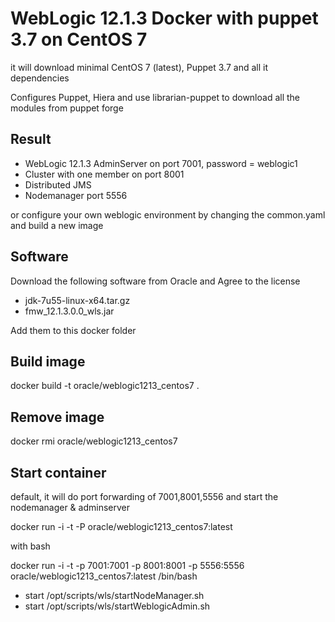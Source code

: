 # WebLogic 12.1.3 Docker with puppet 3.7 on CentOS 7

it will download minimal CentOS 7 (latest), Puppet 3.7 and all it dependencies

Configures Puppet, Hiera and use librarian-puppet to download all the modules from puppet forge

## Result
- WebLogic 12.1.3 AdminServer on port 7001, password = weblogic1
- Cluster with one member on port 8001
- Distributed JMS
- Nodemanager port 5556

or configure your own weblogic environment by changing the common.yaml and build a new image

## Software
Download the following software from Oracle and Agree to the license
- jdk-7u55-linux-x64.tar.gz
- fmw_12.1.3.0.0_wls.jar

Add them to this docker folder

## Build image
docker build -t oracle/weblogic1213_centos7 .

## Remove image
docker rmi oracle/weblogic1213_centos7

## Start container

default, it will do port forwarding of 7001,8001,5556 and start the nodemanager & adminserver

docker run -i -t -P oracle/weblogic1213_centos7:latest

with bash

docker run -i -t -p 7001:7001 -p 8001:8001 -p 5556:5556 oracle/weblogic1213_centos7:latest /bin/bash
- start /opt/scripts/wls/startNodeManager.sh
- start /opt/scripts/wls/startWeblogicAdmin.sh

